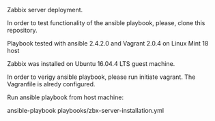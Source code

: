 Zabbix server deployment.

In order to test functionality of the ansible playbook, please, clone this repository.

Playbook tested with ansible 2.4.2.0 and Vagrant 2.0.4 on Linux Mint 18 host

Zabbix was installed on Ubuntu 16.04.4 LTS guest machine.

In order to verigy ansible playbook, please run initiate vagrant. The Vagranfile is alredy configured.

Run ansible playbook from host machine:

ansible-playbook playbooks/zbx-server-installation.yml

